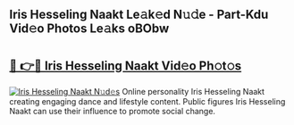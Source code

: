 ## Iris Hesseling Naakt Le𝚊k𝚎d N𝚞𝚍e - Part-Kdu Vid𝚎o Photos Le𝚊ks oBObw

# <h2><a href="http://fbajok.evod.top/?m=Iris+Hesseling+Naakt">🔗 👉🔴 Iris Hesseling Naakt Vid𝚎o Ph𝚘t𝚘s</a></h2>

[![Iris Hesseling Naakt N𝚞d𝚎s](https://i.imgur.com/8V9OHl7.gif)](http://fbajok.evod.top/?m=Iris+Hesseling+Naakt)
Online personality Iris Hesseling Naakt creating engaging dance and lifestyle content. Public figures Iris Hesseling Naakt can use their influence to promote social change. 
